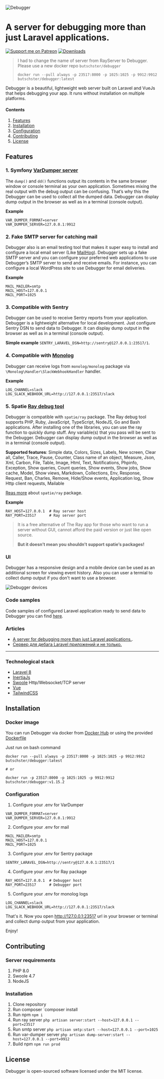 ![Debugger](https://user-images.githubusercontent.com/773481/131818548-39189a7e-355a-4a9c-b783-9ae8ce627d79.png)

# A server for debugging more than just Laravel applications.

[![Support me on Patreon](https://img.shields.io/endpoint.svg?url=https%3A%2F%2Fshieldsio-patreon.vercel.app%2Fapi%3Fusername%3Dbutschster%26type%3Dpatrons&style=flat)](https://patreon.com/butschster)
[![Downloads](https://img.shields.io/docker/pulls/butschster/debugger.svg)](https://hub.docker.com/repository/docker/butschster/debugger)
<!--[![Join to iur telegram](https://img.shields.io/badge/telegram-Join-blue)](https://t.me/rayserver)-->

> I had to change the name of server from RayServer to Debugger.
> Please use a new docker repo `butschster/debugger`
> 
> `docker run --pull always -p 23517:8000 -p 1025:1025 -p 9912:9912 butschster/debugger:latest`

Debugger is a beautiful, lightweight web server built on Laravel and VueJs that helps debugging your app. It runs without
installation on multiple platforms. 

#### Contents
1. [Features](#features)
2. [Installation](#installation)
3. [Configuration](#configuration)
4. [Contributing](#contributing)
5. [License](#license)

## Features

### 1. Symfony [VarDumper server](https://symfony.com/doc/current/components/var_dumper.html#the-dump-server)

The `dump()` and `dd()` functions output its contents in the same browser window or console terminal as your own application. Sometimes mixing the real output with the debug output can be confusing. That’s why this the Debugger can be used to collect all the dumped data. Debugger can display dump output in the browser as well as in a terminal (console output).

**Example**
```
VAR_DUMPER_FORMAT=server
VAR_DUMPER_SERVER=127.0.0.1:9912
```

### 2. Fake SMTP server for catching mail

Debugger also is an email testing tool that makes it super easy to install and configure a local email server (Like [MailHog](https://github.com/mailhog/MailHog)). Debugger sets up a fake SMTP server and you can configure your preferred web applications to use Debugger’s SMTP server to send and receive emails. For instance, you can configure a local WordPress site to use Debugger for email deliveries.

**Example**
```
MAIL_MAILER=smtp
MAIL_HOST=127.0.0.1
MAIL_PORT=1025
```

### 3. Compatible with Sentry

Debugger can be used to receive Sentry reports from your application. Debugger is a lightweight alternative for local development. Just configure Sentry DSN to send data to Debugger. It can display dump output in the browser as well as in a terminal (console output). 

**Simple example** `SENTRY_LARAVEL_DSN=http://sentry@127.0.0.1:23517/1`.

### 4. Compatible with [Monolog](https://github.com/Seldaek/monolog)

Debugger can receive logs from `monolog/monolog` package via `\Monolog\Handler\SlackWebhookHandler` handler.

**Example**
```
LOG_CHANNEL=slack
LOG_SLACK_WEBHOOK_URL=http://127.0.0.1:23517/slack
```

### 5. Spatie [Ray debug tool](https://github.com/spatie/ray)

Debugger is compatible with `spatie/ray` package. The Ray debug tool supports PHP, Ruby, JavaScript, TypeScript, NodeJS, Go and Bash
applications. After installing one of the libraries, you can use the ray function to quickly dump stuff. Any variable(s) that you pass will be sent to the Debugger. Debugger can display dump output in the browser as well as in a terminal (console output). 

**Supported features**: Simple data, Colors, Sizes, Labels, New screen, Clear all, Caller, Trace, Pause, Counter, Class name of an object, Measure,
Json, Xml, Carbon, File, Table, Image, Html, Text, Notifications, Phpinfo, Exception, Show queries, Count queries, Show events,
Show jobs, Show cache, Model, Show views, Markdown, Collections, Env, Response, Request, Ban, Charles, Remove, Hide/Show events,
Application log, Show Http client requests, Mailable

[Reas more](https://spatie.be/docs/ray/v1/introduction) about `spatie/ray` package.

**Example**
```
RAY_HOST=127.0.0.1  # Ray server host
RAY_PORT=23517      # Ray server port
```

> It is a free alternative of The Ray app for those who want to run a server without GUI, cannot afford the paid version or just like open source.
> 
> **But it doesn’t mean you shouldn’t support spatie’s packages!**

### UI

Debugger has a responsive design and a mobile device can be used as an additional screen for viewing event history. Also you can user a termial to collect dump output if you don't want to use a browser.

![Debugger devices](https://user-images.githubusercontent.com/773481/131818515-bc6c154a-4978-4a57-979e-d0f8cc99f09e.png)

### Code samples

Code samples of configured Laravel application ready to send data to Debugger you can find [here](https://github.com/butschster/ray-server-test/tree/master/tests/Feature).

### Articles

- [A server for debugging more than just Laravel applications.](https://butschster.medium.com/server-for-debugging-not-only-laravel-applications-252814e2931).
- [Сервер для дебага Laravel приложений и не только.](https://butschster.medium.com/%D1%81%D0%B5%D1%80%D0%B2%D0%B5%D1%80-%D0%B4%D0%BB%D1%8F-%D0%B4%D0%B5%D0%B1%D0%B0%D0%B3%D0%B0-laravel-%D0%BF%D1%80%D0%B8%D0%BB%D0%BE%D0%B6%D0%B5%D0%BD%D0%B8%D0%B9-%D0%B8-%D0%BD%D0%B5-%D1%82%D0%BE%D0%BB%D1%8C%D0%BA%D0%BE-4fed54667099)


---


### Technological stack

- [Laravel 8](https://laravel.com/)
- [InertiaJs](https://inertiajs.com/)
- [Swoole](https://www.swoole.co.uk/) Http/Websocket/TCP server
- [Vue](https://vuejs.org/)
- [TailwindCSS](https://tailwindcss.com/)

## Installation

### Docker image

You can run Debugger via docker from [Docker Hub](https://hub.docker.com/repository/docker/butschster/debugger) or using the
provided [Dockerfile](https://github.com/butschster/ray-server/blob/master/Dockerfile)

Just run on bash command 
```
docker run --pull always -p 23517:8000 -p 1025:1025 -p 9912:9912 butschster/debugger:latest

# or 

docker run -p 23517:8000 -p 1025:1025 -p 9912:9912 butschster/debugger:v1.15.2
```

### Configuration

1. Configure your .env for VarDumper
```
VAR_DUMPER_FORMAT=server
VAR_DUMPER_SERVER=127.0.0.1:9912
```
2. Configure your .env for mail
```
MAIL_MAILER=smtp
MAIL_HOST=127.0.0.1
MAIL_PORT=1025
```
3. Configure your .env for Sentry package
```
SENTRY_LARAVEL_DSN=http://sentry@127.0.0.1:23517/1
```
4. Configure your .env for Ray package
```
RAY_HOST=127.0.0.1  # Debugger host
RAY_PORT=23517      # Debugger port
```
5. Configure your .env for monolog logs
```
LOG_CHANNEL=slack
LOG_SLACK_WEBHOOK_URL=http://127.0.0.1:23517/slack
```

That's it. Now you open http://127.0.0.1:23517 url in your browser or terminal and collect dump output from your application.

Enjoy!

## Contributing

### Server requirements

1. PHP 8.0
2. Swoole 4.7
3. NodeJS

### Installation

1. Clone repository
2. Run composer `composer install
3. Run npm `npm i`
4. Run ray server `php artisan server:start --host=127.0.0.1 --port=23517`
5. Run smtp server `php artisan smtp:start --host=127.0.0.1 --port=1025`
6. Run var-dumper server `php artisan dump-server:start --host=127.0.0.1 --port=9912`
7. Build npm `npm run prod`

## License

Debugger is open-sourced software licensed under the MIT license.
